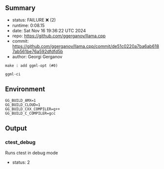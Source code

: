 ## Summary

- status:  FAILURE ❌ (2)
- runtime: 0:08.15
- date:    Sat Nov 16 19:36:22 UTC 2024
- repo:    https://github.com/ggerganov/llama.cpp
- commit:  https://github.com/ggerganov/llama.cpp/commit/de51c0220a7ba6ab6187ab561be76a592dfdfd5b
- author:  Georgi Gerganov
```
make : add ggml-opt (#0)

ggml-ci
```

## Environment

```
GG_BUILD_AMX=1
GG_BUILD_CLOUD=1
GG_BUILD_CXX_COMPILER=g++
GG_BUILD_C_COMPILER=gcc
```

## Output

### ctest_debug

Runs ctest in debug mode
- status: 2
```

```

